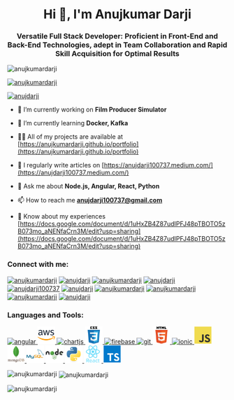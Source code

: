 <h1 align="center">Hi 👋, I'm Anujkumar Darji</h1>
<h3 align="center">Versatile Full Stack Developer: Proficient in Front-End and Back-End Technologies, adept in Team Collaboration and Rapid Skill Acquisition for Optimal Results</h3>

<p align="left"> <img src="https://komarev.com/ghpvc/?username=anujkumardarji&label=Profile%20views&color=0e75b6&style=flat" alt="anujkumardarji" /> </p>

<p align="left"> <a href="https://github.com/ryo-ma/github-profile-trophy"><img src="https://github-profile-trophy.vercel.app/?username=anujkumardarji" alt="anujkumardarji" /></a> </p>

<p align="left"> <a href="https://twitter.com/anujdarji" target="blank"><img src="https://img.shields.io/twitter/follow/anujdarji?logo=twitter&style=for-the-badge" alt="anujdarji" /></a> </p>

- 🔭 I’m currently working on **Film Producer Simulator**

- 🌱 I’m currently learning **Docker, Kafka**

- 👨‍💻 All of my projects are available at [https://anujkumardarji.github.io/portfolio](https://anujkumardarji.github.io/portfolio)

- 📝 I regularly write articles on [https://anujdarji100737.medium.com/](https://anujdarji100737.medium.com/)

- 💬 Ask me about **Node.js, Angular, React, Python**

- 📫 How to reach me **anujdarji100737@gmail.com**

- 📄 Know about my experiences [https://docs.google.com/document/d/1uHxZB4Z87udIPFJ48pTBOTO5zB073mo_aNENfaCrn3M/edit?usp=sharing](https://docs.google.com/document/d/1uHxZB4Z87udIPFJ48pTBOTO5zB073mo_aNENfaCrn3M/edit?usp=sharing)

<h3 align="left">Connect with me:</h3>
<p align="left">
<a href="https://dev.to/anujkumardarji" target="blank"><img align="center" src="https://raw.githubusercontent.com/rahuldkjain/github-profile-readme-generator/master/src/images/icons/Social/devto.svg" alt="anujkumardarji" height="30" width="40" /></a>
<a href="https://twitter.com/anujdarji" target="blank"><img align="center" src="https://raw.githubusercontent.com/rahuldkjain/github-profile-readme-generator/master/src/images/icons/Social/twitter.svg" alt="anujdarji" height="30" width="40" /></a>
<a href="https://linkedin.com/in/anujkumardarji" target="blank"><img align="center" src="https://raw.githubusercontent.com/rahuldkjain/github-profile-readme-generator/master/src/images/icons/Social/linked-in-alt.svg" alt="anujkumardarji" height="30" width="40" /></a>
<a href="https://stackoverflow.com/users/anujdarji" target="blank"><img align="center" src="https://raw.githubusercontent.com/rahuldkjain/github-profile-readme-generator/master/src/images/icons/Social/stack-overflow.svg" alt="anujdarji" height="30" width="40" /></a>
<a href="https://medium.com/anujdarji100737" target="blank"><img align="center" src="https://raw.githubusercontent.com/rahuldkjain/github-profile-readme-generator/master/src/images/icons/Social/medium.svg" alt="anujdarji100737" height="30" width="40" /></a>
<a href="https://www.youtube.com/c/anujdarji" target="blank"><img align="center" src="https://raw.githubusercontent.com/rahuldkjain/github-profile-readme-generator/master/src/images/icons/Social/youtube.svg" alt="anujdarji" height="30" width="40" /></a>
<a href="https://www.codechef.com/users/anujkumardarji" target="blank"><img align="center" src="https://cdn.jsdelivr.net/npm/simple-icons@3.1.0/icons/codechef.svg" alt="anujkumardarji" height="30" width="40" /></a>
<a href="https://codeforces.com/profile/anujkumardarji" target="blank"><img align="center" src="https://raw.githubusercontent.com/rahuldkjain/github-profile-readme-generator/master/src/images/icons/Social/codeforces.svg" alt="anujkumardarji" height="30" width="40" /></a>
<a href="https://www.leetcode.com/anujkumardarji" target="blank"><img align="center" src="https://raw.githubusercontent.com/rahuldkjain/github-profile-readme-generator/master/src/images/icons/Social/leet-code.svg" alt="anujkumardarji" height="30" width="40" /></a>
<a href="https://auth.geeksforgeeks.org/user/anujdarji" target="blank"><img align="center" src="https://raw.githubusercontent.com/rahuldkjain/github-profile-readme-generator/master/src/images/icons/Social/geeks-for-geeks.svg" alt="anujdarji" height="30" width="40" /></a>
</p>

<h3 align="left">Languages and Tools:</h3>
<p align="left"> <a href="https://angular.io" target="_blank" rel="noreferrer"> <img src="https://angular.io/assets/images/logos/angular/angular.svg" alt="angular" width="40" height="40"/> </a> <a href="https://aws.amazon.com" target="_blank" rel="noreferrer"> <img src="https://raw.githubusercontent.com/devicons/devicon/master/icons/amazonwebservices/amazonwebservices-original-wordmark.svg" alt="aws" width="40" height="40"/> </a> <a href="https://www.chartjs.org" target="_blank" rel="noreferrer"> <img src="https://www.chartjs.org/media/logo-title.svg" alt="chartjs" width="40" height="40"/> </a> <a href="https://www.w3schools.com/css/" target="_blank" rel="noreferrer"> <img src="https://raw.githubusercontent.com/devicons/devicon/master/icons/css3/css3-original-wordmark.svg" alt="css3" width="40" height="40"/> </a> <a href="https://firebase.google.com/" target="_blank" rel="noreferrer"> <img src="https://www.vectorlogo.zone/logos/firebase/firebase-icon.svg" alt="firebase" width="40" height="40"/> </a> <a href="https://git-scm.com/" target="_blank" rel="noreferrer"> <img src="https://www.vectorlogo.zone/logos/git-scm/git-scm-icon.svg" alt="git" width="40" height="40"/> </a> <a href="https://www.w3.org/html/" target="_blank" rel="noreferrer"> <img src="https://raw.githubusercontent.com/devicons/devicon/master/icons/html5/html5-original-wordmark.svg" alt="html5" width="40" height="40"/> </a> <a href="https://ionicframework.com" target="_blank" rel="noreferrer"> <img src="https://upload.wikimedia.org/wikipedia/commons/d/d1/Ionic_Logo.svg" alt="ionic" width="40" height="40"/> </a> <a href="https://developer.mozilla.org/en-US/docs/Web/JavaScript" target="_blank" rel="noreferrer"> <img src="https://raw.githubusercontent.com/devicons/devicon/master/icons/javascript/javascript-original.svg" alt="javascript" width="40" height="40"/> </a> <a href="https://www.mongodb.com/" target="_blank" rel="noreferrer"> <img src="https://raw.githubusercontent.com/devicons/devicon/master/icons/mongodb/mongodb-original-wordmark.svg" alt="mongodb" width="40" height="40"/> </a> <a href="https://www.mysql.com/" target="_blank" rel="noreferrer"> <img src="https://raw.githubusercontent.com/devicons/devicon/master/icons/mysql/mysql-original-wordmark.svg" alt="mysql" width="40" height="40"/> </a> <a href="https://nodejs.org" target="_blank" rel="noreferrer"> <img src="https://raw.githubusercontent.com/devicons/devicon/master/icons/nodejs/nodejs-original-wordmark.svg" alt="nodejs" width="40" height="40"/> </a> <a href="https://www.python.org" target="_blank" rel="noreferrer"> <img src="https://raw.githubusercontent.com/devicons/devicon/master/icons/python/python-original.svg" alt="python" width="40" height="40"/> </a> <a href="https://reactjs.org/" target="_blank" rel="noreferrer"> <img src="https://raw.githubusercontent.com/devicons/devicon/master/icons/react/react-original-wordmark.svg" alt="react" width="40" height="40"/> </a> <a href="https://www.typescriptlang.org/" target="_blank" rel="noreferrer"> <img src="https://raw.githubusercontent.com/devicons/devicon/master/icons/typescript/typescript-original.svg" alt="typescript" width="40" height="40"/> </a> </p>

<p><img align="left" src="https://github-readme-stats.vercel.app/api/top-langs?username=anujkumardarji&show_icons=true&locale=en&layout=compact" alt="anujkumardarji" /></p>

<p>&nbsp;<img align="center" src="https://github-readme-stats.vercel.app/api?username=anujkumardarji&show_icons=true&locale=en" alt="anujkumardarji" /></p>

<p><img align="center" src="https://github-readme-streak-stats.herokuapp.com/?user=anujkumardarji&" alt="anujkumardarji" /></p>
